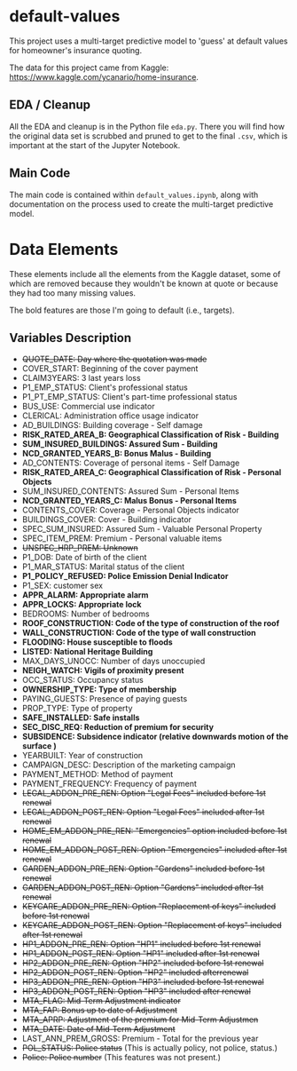 # default-values
This project uses a multi-target predictive model to 'guess' at default values for homeowner's insurance quoting.

The data for this project came from Kaggle: https://www.kaggle.com/ycanario/home-insurance.

## EDA / Cleanup
All the EDA and cleanup is in the Python file `eda.py`. There you will find how the original data set is scrubbed and pruned to get to the final `.csv`, which is important at the start of the Jupyter Notebook.

## Main Code
The main code is contained within `default_values.ipynb`, along with documentation on the process used to create the multi-target predictive model.

# Data Elements
These elements include all the elements from the Kaggle dataset, some of which are removed because they wouldn't be known at quote or because they had too many missing values.

The bold features are those I'm going to default (i.e., targets).

## Variables Description
* ~~QUOTE_DATE: Day where the quotation was made~~
* COVER_START: Beginning of the cover payment
* CLAIM3YEARS: 3 last years loss
* P1_EMP_STATUS: Client's professional status
* P1_PT_EMP_STATUS: Client's part-time professional status
* BUS_USE: Commercial use indicator
* CLERICAL: Administration office usage indicator
* AD_BUILDINGS: Building coverage - Self damage
* **RISK_RATED_AREA_B: Geographical Classification of Risk - Building**
* **SUM_INSURED_BUILDINGS: Assured Sum - Building**
* **NCD_GRANTED_YEARS_B: Bonus Malus - Building**
* AD_CONTENTS: Coverage of personal items - Self Damage
* **RISK_RATED_AREA_C: Geographical Classification of Risk - Personal Objects**
* SUM_INSURED_CONTENTS: Assured Sum - Personal Items
* **NCD_GRANTED_YEARS_C: Malus Bonus - Personal Items**
* CONTENTS_COVER: Coverage - Personal Objects indicator
* BUILDINGS_COVER: Cover - Building indicator
* SPEC_SUM_INSURED: Assured Sum - Valuable Personal Property
* SPEC_ITEM_PREM: Premium - Personal valuable items
* ~~UNSPEC_HRP_PREM: Unknown~~
* P1_DOB: Date of birth of the client
* P1_MAR_STATUS: Marital status of the client
* **P1_POLICY_REFUSED: Police Emission Denial Indicator**
* P1_SEX: customer sex
* **APPR_ALARM: Appropriate alarm**
* **APPR_LOCKS: Appropriate lock**
* BEDROOMS: Number of bedrooms
* **ROOF_CONSTRUCTION: Code of the type of construction of the roof**
* **WALL_CONSTRUCTION: Code of the type of wall construction**
* **FLOODING: House susceptible to floods**
* **LISTED: National Heritage Building**
* MAX_DAYS_UNOCC: Number of days unoccupied
* **NEIGH_WATCH: Vigils of proximity present**
* OCC_STATUS: Occupancy status
* **OWNERSHIP_TYPE: Type of membership**
* PAYING_GUESTS: Presence of paying guests
* PROP_TYPE: Type of property
* **SAFE_INSTALLED: Safe installs**
* **SEC_DISC_REQ: Reduction of premium for security**
* **SUBSIDENCE: Subsidence indicator (relative downwards motion of the surface )**
* YEARBUILT: Year of construction
* CAMPAIGN_DESC: Description of the marketing campaign
* PAYMENT_METHOD: Method of payment
* PAYMENT_FREQUENCY: Frequency of payment
* ~~LEGAL_ADDON_PRE_REN: Option "Legal Fees" included before 1st renewal~~
* ~~LEGAL_ADDON_POST_REN: Option "Legal Fees" included after 1st renewal~~
* ~~HOME_EM_ADDON_PRE_REN: "Emergencies" option included before 1st renewal~~
* ~~HOME_EM_ADDON_POST_REN: Option "Emergencies" included after 1st renewal~~
* ~~GARDEN_ADDON_PRE_REN: Option "Gardens" included before 1st renewal~~
* ~~GARDEN_ADDON_POST_REN: Option "Gardens" included after 1st renewal~~
* ~~KEYCARE_ADDON_PRE_REN: Option "Replacement of keys" included before 1st renewal~~
* ~~KEYCARE_ADDON_POST_REN: Option "Replacement of keys" included after 1st renewal~~
* ~~HP1_ADDON_PRE_REN: Option "HP1" included before 1st renewal~~
* ~~HP1_ADDON_POST_REN: Option "HP1" included after 1st renewal~~
* ~~HP2_ADDON_PRE_REN: Option "HP2" included before 1st renewal~~
* ~~HP2_ADDON_POST_REN: Option "HP2" included afterrenewal~~
* ~~HP3_ADDON_PRE_REN: Option "HP3" included before 1st renewal~~
* ~~HP3_ADDON_POST_REN: Option "HP3" included after renewal~~
* ~~MTA_FLAG: Mid-Term Adjustment indicator~~
* ~~MTA_FAP: Bonus up to date of Adjustment~~
* ~~MTA_APRP: Adjustment of the premium for Mid-Term Adjustmen~~
* ~~MTA_DATE: Date of Mid-Term Adjustment~~
* LAST_ANN_PREM_GROSS: Premium - Total for the previous year
* ~~POL_STATUS: Police status~~ (This is actually policy, not police, status.)
* ~~Police: Police number~~ (This features was not present.)
